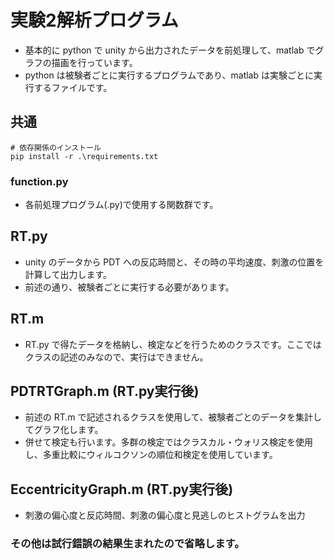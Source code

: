# 実験2解析プログラム

- 基本的に python で unity から出力されたデータを前処理して、matlab でグラフの描画を行っています。
- python は被験者ごとに実行するプログラムであり、matlab は実験ごとに実行するファイルです。

## 共通

```
# 依存関係のインストール
pip install -r .\requirements.txt
```

### function.py

  - 各前処理プログラム(.py)で使用する関数群です。

## RT.py

- unity のデータから PDT への反応時間と、その時の平均速度、刺激の位置を計算して出力します。
- 前述の通り、被験者ごとに実行する必要があります。

## RT.m

- RT.py で得たデータを格納し、検定などを行うためのクラスです。ここではクラスの記述のみなので、実行はできません。

## PDTRTGraph.m (RT.py実行後)

- 前述の RT.m で記述されるクラスを使用して、被験者ごとのデータを集計してグラフ化します。
- 併せて検定も行います。多群の検定ではクラスカル・ウォリス検定を使用し、多重比較にウィルコクソンの順位和検定を使用しています。

## EccentricityGraph.m (RT.py実行後)

 - 刺激の偏心度と反応時間、刺激の偏心度と見逃しのヒストグラムを出力

### その他は試行錯誤の結果生まれたので省略します。
